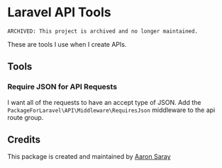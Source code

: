 # Laravel API Tools

```
ARCHIVED: This project is archived and no longer maintained.
```

These are tools I use when I create APIs.

## Tools

### Require JSON for API Requests

I want all of the requests to have an accept type of JSON.  Add the `PackageForLaravel\API\Middleware\RequiresJson` middleware to the api route group.

## Credits

This package is created and maintained by [Aaron Saray](https://github.com/aaronsaray) 
